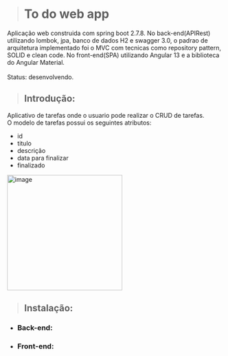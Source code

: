 > <h1>To do web app</h1>
Aplicação web construida com spring boot 2.7.8. No back-end(APIRest) utilizando lombok, jpa, banco de dados H2 e swagger 3.0,
o padrao de arquitetura implementado foi o MVC com tecnicas como repository pattern, SOLID e clean code.
No front-end(SPA) utilizando Angular 13 e a biblioteca do Angular Material.</br></br>
 Status: desenvolvendo.
 
 > <h2>Introdução:</h2>
 Aplicativo de tarefas onde o usuario pode realizar o CRUD de tarefas.</br>
 O modelo de tarefas possui os seguintes atributos:</br>
   <ul>
    <li>id</li>
    <li>titulo</li>
    <li>descrição</li>
    <li>data para finalizar</li>
    <li>finalizado</li>
   </ul>
 
 <img width="268" alt="image" src="https://user-images.githubusercontent.com/44982114/218007782-45a811c4-339a-4987-9a9a-b404c0557a36.png">

 
 > <h2>Instalação:</h2>
  
 <ul>
 <li><h3>Back-end:</h3></li>
 <li><h3>Front-end:</h3></li>
 </ul>
